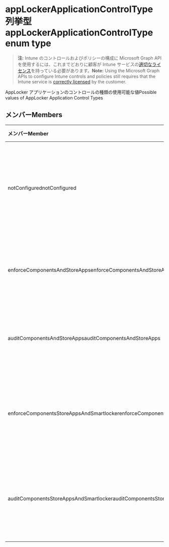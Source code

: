 # <a name="applockerapplicationcontroltype-enum-type"></a><span data-ttu-id="a47e1-101">appLockerApplicationControlType 列挙型</span><span class="sxs-lookup"><span data-stu-id="a47e1-101">appLockerApplicationControlType enum type</span></span>

> <span data-ttu-id="a47e1-102">**注:** Intune のコントロールおよびポリシーの構成に Microsoft Graph API を使用するには、これまでどおりに顧客が Intune サービスの[適切なライセンス](https://go.microsoft.com/fwlink/?linkid=839381)を持っている必要があります。</span><span class="sxs-lookup"><span data-stu-id="a47e1-102">**Note:** Using the Microsoft Graph APIs to configure Intune controls and policies still requires that the Intune service is [correctly licensed](https://go.microsoft.com/fwlink/?linkid=839381) by the customer.</span></span>

<span data-ttu-id="a47e1-103">AppLocker アプリケーションのコントロールの種類の使用可能な値</span><span class="sxs-lookup"><span data-stu-id="a47e1-103">Possible values of AppLocker Application Control Types</span></span>
## <a name="members"></a><span data-ttu-id="a47e1-104">メンバー</span><span class="sxs-lookup"><span data-stu-id="a47e1-104">Members</span></span>
|<span data-ttu-id="a47e1-105">メンバー</span><span class="sxs-lookup"><span data-stu-id="a47e1-105">Member</span></span>|<span data-ttu-id="a47e1-106">値</span><span class="sxs-lookup"><span data-stu-id="a47e1-106">Value</span></span>|<span data-ttu-id="a47e1-107">説明</span><span class="sxs-lookup"><span data-stu-id="a47e1-107">Description</span></span>|
|:---|:---|:---|
|<span data-ttu-id="a47e1-108">notConfigured</span><span class="sxs-lookup"><span data-stu-id="a47e1-108">notConfigured</span></span>|<span data-ttu-id="a47e1-109">0</span><span class="sxs-lookup"><span data-stu-id="a47e1-109">0%</span></span>|<span data-ttu-id="a47e1-110">デバイス デフォルト値が選択されていないアプリケーションのコントロールの種類です。</span><span class="sxs-lookup"><span data-stu-id="a47e1-110">Device default value, no Application Control type selected.</span></span>|
|<span data-ttu-id="a47e1-111">enforceComponentsAndStoreApps</span><span class="sxs-lookup"><span data-stu-id="a47e1-111">enforceComponentsAndStoreApps</span></span>|<span data-ttu-id="a47e1-112">1</span><span class="sxs-lookup"><span data-stu-id="a47e1-112">-1</span></span>|<span data-ttu-id="a47e1-113">Windows コンポーネントとストア アプリを強制します。</span><span class="sxs-lookup"><span data-stu-id="a47e1-113">Enforce Windows component and store apps.</span></span>|
|<span data-ttu-id="a47e1-114">auditComponentsAndStoreApps</span><span class="sxs-lookup"><span data-stu-id="a47e1-114">auditComponentsAndStoreApps</span></span>|<span data-ttu-id="a47e1-115">2</span><span class="sxs-lookup"><span data-stu-id="a47e1-115">-2</span></span>|<span data-ttu-id="a47e1-116">Windows コンポーネントとストア アプリを監査します。</span><span class="sxs-lookup"><span data-stu-id="a47e1-116">Audit Windows component and store apps.</span></span>|
|<span data-ttu-id="a47e1-117">enforceComponentsStoreAppsAndSmartlocker</span><span class="sxs-lookup"><span data-stu-id="a47e1-117">enforceComponentsStoreAppsAndSmartlocker</span></span>|<span data-ttu-id="a47e1-118">3</span><span class="sxs-lookup"><span data-stu-id="a47e1-118">"3"</span></span>|<span data-ttu-id="a47e1-119">Windowsコンポーネントを監査し、アプリとスマートロッカーを保管します。</span><span class="sxs-lookup"><span data-stu-id="a47e1-119">Enforce Windows components, store apps and smart locker.</span></span>|
|<span data-ttu-id="a47e1-120">auditComponentsStoreAppsAndSmartlocker</span><span class="sxs-lookup"><span data-stu-id="a47e1-120">auditComponentsStoreAppsAndSmartlocker</span></span>|<span data-ttu-id="a47e1-121">4</span><span class="sxs-lookup"><span data-stu-id="a47e1-121">-4</span></span>|<span data-ttu-id="a47e1-122">Windowsコンポーネントを監査し、アプリとスマートロッカーを保管します。</span><span class="sxs-lookup"><span data-stu-id="a47e1-122">Audit Windows components, store apps and smart locker.</span></span>|








